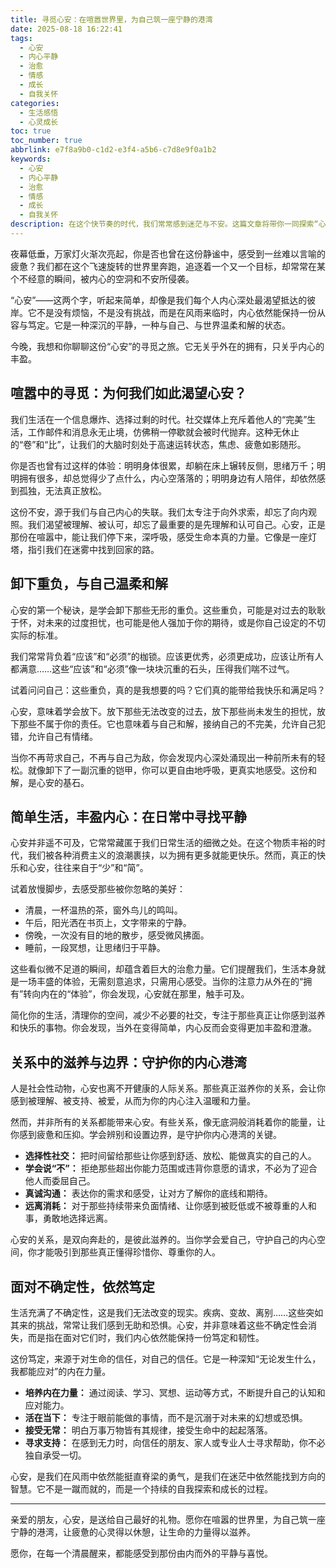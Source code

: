 ```yaml
---
title: 寻觅心安：在喧嚣世界里，为自己筑一座宁静的港湾
date: 2025-08-18 16:22:41
tags:
  - 心安
  - 内心平静
  - 治愈
  - 情感
  - 成长
  - 自我关怀
categories:
  - 生活感悟
  - 心灵成长
toc: true
toc_number: true
abbrlink: e7f8a9b0-c1d2-e3f4-a5b6-c7d8e9f0a1b2
keywords:
  - 心安
  - 内心平静
  - 治愈
  - 情感
  - 成长
  - 自我关怀
description: 在这个快节奏的时代，我们常常感到迷茫与不安。这篇文章将带你一同探索“心安”的真谛，如何卸下重负，与自己和解，在简单生活中丰盈内心，最终在喧嚣中为自己寻得一份笃定的平静。
---
```


夜幕低垂，万家灯火渐次亮起，你是否也曾在这份静谧中，感受到一丝难以言喻的疲惫？我们都在这个飞速旋转的世界里奔跑，追逐着一个又一个目标，却常常在某个不经意的瞬间，被内心的空洞和不安所侵袭。

“心安”——这两个字，听起来简单，却像是我们每个人内心深处最渴望抵达的彼岸。它不是没有烦恼，不是没有挑战，而是在风雨来临时，内心依然能保持一份从容与笃定。它是一种深沉的平静，一种与自己、与世界温柔和解的状态。

今晚，我想和你聊聊这份“心安”的寻觅之旅。它无关乎外在的拥有，只关乎内心的丰盈。

## 喧嚣中的寻觅：为何我们如此渴望心安？

我们生活在一个信息爆炸、选择过剩的时代。社交媒体上充斥着他人的“完美”生活，工作邮件和消息永无止境，仿佛稍一停歇就会被时代抛弃。这种无休止的“卷”和“比”，让我们的大脑时刻处于高速运转状态，焦虑、疲惫如影随形。

你是否也曾有过这样的体验：明明身体很累，却躺在床上辗转反侧，思绪万千；明明拥有很多，却总觉得少了点什么，内心空落落的；明明身边有人陪伴，却依然感到孤独，无法真正放松。

这份不安，源于我们与自己内心的失联。我们太专注于向外求索，却忘了向内观照。我们渴望被理解、被认可，却忘了最重要的是先理解和认可自己。心安，正是那份在喧嚣中，能让我们停下来，深呼吸，感受生命本真的力量。它像是一座灯塔，指引我们在迷雾中找到回家的路。

## 卸下重负，与自己温柔和解

心安的第一个秘诀，是学会卸下那些无形的重负。这些重负，可能是对过去的耿耿于怀，对未来的过度担忧，也可能是他人强加于你的期待，或是你自己设定的不切实际的标准。

我们常常背负着“应该”和“必须”的枷锁。应该更优秀，必须更成功，应该让所有人都满意……这些“应该”和“必须”像一块块沉重的石头，压得我们喘不过气。

试着问问自己：这些重负，真的是我想要的吗？它们真的能带给我快乐和满足吗？

心安，意味着学会放下。放下那些无法改变的过去，放下那些尚未发生的担忧，放下那些不属于你的责任。它也意味着与自己和解，接纳自己的不完美，允许自己犯错，允许自己有情绪。

当你不再苛求自己，不再与自己为敌，你会发现内心深处涌现出一种前所未有的轻松。就像卸下了一副沉重的铠甲，你可以更自由地呼吸，更真实地感受。这份和解，是心安的基石。

## 简单生活，丰盈内心：在日常中寻找平静

心安并非遥不可及，它常常藏匿于我们日常生活的细微之处。在这个物质丰裕的时代，我们被各种消费主义的浪潮裹挟，以为拥有更多就能更快乐。然而，真正的快乐和心安，往往来自于“少”和“简”。

试着放慢脚步，去感受那些被你忽略的美好：

*   清晨，一杯温热的茶，窗外鸟儿的鸣叫。
*   午后，阳光洒在书页上，文字带来的宁静。
*   傍晚，一次没有目的地的散步，感受微风拂面。
*   睡前，一段冥想，让思绪归于平静。

这些看似微不足道的瞬间，却蕴含着巨大的治愈力量。它们提醒我们，生活本身就是一场丰盛的体验，无需刻意追求，只需用心感受。当你的注意力从外在的“拥有”转向内在的“体验”，你会发现，心安就在那里，触手可及。

简化你的生活，清理你的空间，减少不必要的社交，专注于那些真正让你感到滋养和快乐的事物。你会发现，当外在变得简单，内心反而会变得更加丰盈和澄澈。

## 关系中的滋养与边界：守护你的内心港湾

人是社会性动物，心安也离不开健康的人际关系。那些真正滋养你的关系，会让你感到被理解、被支持、被爱，从而为你的内心注入温暖和力量。

然而，并非所有的关系都能带来心安。有些关系，像无底洞般消耗着你的能量，让你感到疲惫和压抑。学会辨别和设置边界，是守护你内心港湾的关键。

*   **选择性社交：** 把时间留给那些让你感到舒适、放松、能做真实的自己的人。
*   **学会说“不”：** 拒绝那些超出你能力范围或违背你意愿的请求，不必为了迎合他人而委屈自己。
*   **真诚沟通：** 表达你的需求和感受，让对方了解你的底线和期待。
*   **远离消耗：** 对于那些持续带来负面情绪、让你感到被贬低或不被尊重的人和事，勇敢地选择远离。

心安的关系，是双向奔赴的，是彼此滋养的。当你学会爱自己，守护自己的内心空间，你才能吸引到那些真正懂得珍惜你、尊重你的人。

## 面对不确定性，依然笃定

生活充满了不确定性，这是我们无法改变的现实。疾病、变故、离别……这些突如其来的挑战，常常让我们感到无助和恐惧。心安，并非意味着这些不确定性会消失，而是指在面对它们时，我们内心依然能保持一份笃定和韧性。

这份笃定，来源于对生命的信任，对自己的信任。它是一种深知“无论发生什么，我都能应对”的内在力量。

*   **培养内在力量：** 通过阅读、学习、冥想、运动等方式，不断提升自己的认知和应对能力。
*   **活在当下：** 专注于眼前能做的事情，而不是沉溺于对未来的幻想或恐惧。
*   **接受无常：** 明白万事万物皆有其规律，接受生命中的起起落落。
*   **寻求支持：** 在感到无力时，向信任的朋友、家人或专业人士寻求帮助，你不必独自承受一切。

心安，是我们在风雨中依然能挺直脊梁的勇气，是我们在迷茫中依然能找到方向的智慧。它不是一蹴而就的，而是一个持续的自我探索和成长的过程。

---

亲爱的朋友，心安，是送给自己最好的礼物。愿你在喧嚣的世界里，为自己筑一座宁静的港湾，让疲惫的心灵得以休憩，让生命的力量得以滋养。

愿你，在每一个清晨醒来，都能感受到那份由内而外的平静与喜悦。